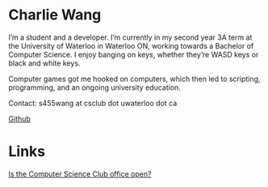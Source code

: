 # Charlie Wang

I’m a student and a developer. I’m currently in my second year 3A term at the University of Waterloo in Waterloo ON, working towards a Bachelor of Computer Science. I enjoy banging on keys, whether they’re WASD keys or black and white keys.

Computer games got me hooked on computers, which then led to scripting, programming, and an ongoing university education.

Contact: s455wang at csclub dot uwaterloo dot ca

[Github](https://github.com/gibstick)

# Links
[Is the Computer Science Club office open?](http://csclub.uwaterloo.ca/~s455wang/office-status/)
